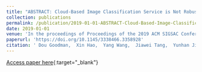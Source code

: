 ```yaml
---
title: "ABSTRACT: Cloud-Based Image Classification Service is Not Robust to Affine Transformation: A Forgotten Battlefield"
collection: publications
permalink: /publication/2019-01-01-ABSTRACT-Cloud-Based-Image-Classification-Service-is-Not-Robust-to-Affine-Transformation-A-Forgotten-Battlefield
date: 2019-01-01
venue: 'In the proceedings of Proceedings of the 2019 ACM SIGSAC Conference on Cloud Computing Security Workshop'
paperurl: 'https://doi.org/10.1145/3338466.3358928'
citation: ' Dou Goodman,  Xin Hao,  Yang Wang,  Jiawei Tang,  Yunhan Jia,  pPei Wang,  Tao Wei, &quot;ABSTRACT: Cloud-Based Image Classification Service is Not Robust to Affine Transformation: A Forgotten Battlefield.&quot; In the proceedings of Proceedings of the 2019 ACM SIGSAC Conference on Cloud Computing Security Workshop, 2019.'
---
```

[Access paper here](https://doi.org/10.1145/3338466.3358928){:target="_blank"}
